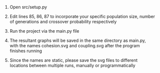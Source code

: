 1. Open src/setup.py

2. Edit lines 85, 86, 87 to incorporate your specific population size, number of generations and crossover probability respectively

3. Run the project via the main.py file

4. The resultant graphs will be saved in the same directory as main.py, with the names cohesion.svg and coupling.svg after the program finishes running

5. Since the names are static, please save the svg files to different locations between multiple runs, manually or programmatically
